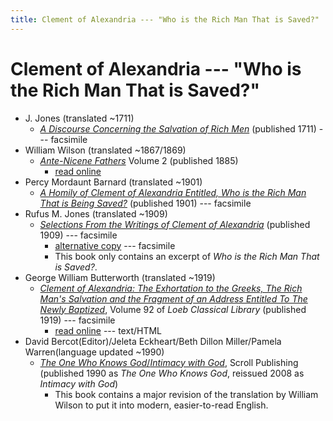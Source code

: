 ```yaml
---
title: Clement of Alexandria --- "Who is the Rich Man That is Saved?"
---
```


# Clement of Alexandria --- "Who is the Rich Man That is Saved?"

* J. Jones (translated ~1711)
  * [*A Discourse Concerning the Salvation of Rich Men*](https://books.google.com/books?id=h-YCAAAAQAAJ) (published 1711) --- facsimile
* William Wilson (translated ~1867/1869)
  * [*Ante-Nicene Fathers*](anf.html) Volume 2 (published 1885) 
    * [read online](https://ccel.org/ccel/schaff/anf02/anf02.vi.v.html)
* Percy Mordaunt Barnard (translated ~1901)
  * [*A Homily of Clement of Alexandria Entitled, Who is the Rich Man That is Being Saved?*](https://archive.org/details/homilyofclemento00clemuoft) (published 1901) --- facsimile
* Rufus M. Jones (translated ~1909)
  * [*Selections From the Writings of Clement of Alexandria*](http://files.xpian.info/selections_from_the_writings_of_clement_of_alexandria_jones.pdf) (published 1909) --- facsimile
    * [alternative copy](https://archive.org/details/selectionsfromwr0000clem) --- facsimile
    * This book only contains an excerpt of *Who is the Rich Man That is Saved?*.
* George William Butterworth (translated ~1919)
  * [*Clement of Alexandria: The Exhortation to the Greeks, The Rich Man's Salvation and the Fragment of an Address Entitled To The Newly Baptized*](https://archive.org/details/clementofalexand00clem), Volume 92 of *Loeb Classical Library* (published 1919) --- facsimile
    * [read online](clementofalexandria_rich_man_butterworth_english.html) --- text/HTML
* David Bercot(Editor)/Jeleta Eckheart/Beth Dillon Miller/Pamela Warren(language updated ~1990)
  * [*The One Who Knows God*/*Intimacy with God*](https://books.google.com/books?id=GBcb0d2puMQC), Scroll Publishing (published 1990 as *The One Who Knows God*, reissued 2008 as *Intimacy with God*)
    * This book contains a major revision of the translation by William Wilson to put it into modern, easier-to-read English.
